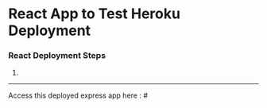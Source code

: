 # React App to Test Heroku Deployment 

### React Deployment Steps
1. 

<hr>  
Access this deployed express app here : #
